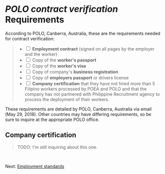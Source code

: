 # _POLO contract verification_ Requirements

According to POLO, Canberra, Australia, these are the requirements needed for contract verification:

> * <input type='checkbox'> **Employment contract** (signed on all pages by the employer and the worker)
> * <input type='checkbox'> Copy of the **worker's passport**
> * <input type='checkbox'> Copy of the **worker's visa**
> * <input type='checkbox'> Copy of company's **business registration**
> * <input type='checkbox'> Copy of **employers passport** or drivers license
> * <input type='checkbox'> **Company certification** that they have not hired more than 5 Filipino workers processed by POEA and POLO and that the company has not partnered with Philippine Recruitment agency to process the deployment of their workers.

These requirements are detailed by POLO, Canberra, Australia via email (May 29, 2018). Other countries may have differing requirements, so be sure to inquire at the appropriate POLO office.

## Company certification

> TODO: I'm still inquiring about this one.

<br>

Next: [Employment standards](./employment_standards.md)
